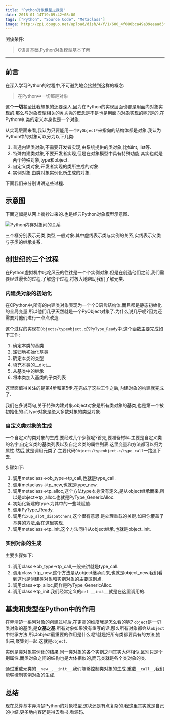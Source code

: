 ```yaml
---
title: "Python对象模型之我见"
date: 2018-01-14T19:09:42+08:00
tags: ["Python", "Source Code", "Metaclass"]
image: http://zp1.douguo.net/upload/dish/4/f/1/600_4f080bca49a39eeaad3f047b94771ea1.jpg
---
```


阅读条件:

> C语言基础,Python对象模型基本了解

---

## 前言
在深入学习Python的过程中,不可避免地会接触到这样的概念:

> 在Python中一切都是对象

这个**一切**甚至比我想象的还要深入,因为在Python的实现层面也都是用面向对象实现的.那么与对象模型相关的`类`,`实例`的概念是不是也是用面向对象实现的呢?是的,在Python中,类的定义本身也是一个对象.

<!--more-->

从实现层面来看,我认为只要能用一个`PyObject*`来指向的结构体都是对象.我认为Python中的对象可以分为以下几类:

1. 普通内建类对象,不需要开发者实现,由系统提供的类对象,比如int, list等.
2. 特殊内建类对象,不要开发者实现,但是在对象模型中具有特殊功能,其实也就是两个特殊对象,type和object.
3. 自定义类对象,开发者实现的类所生成的对象.
4. 实例对象,由类对象实例化所生成的对象.

下面我们来分别讲讲这些过程.

## 示意图
下面这幅是从网上摘抄过来的.也是经典Python对象模型示意图.

![Python内存对象间的关系](http://www.lightxue.com/images/relationship-among-object-class-metaclass-in-python/python_types_map.png)

三个框分别表示元类,类型,一般对象.其中虚线表示类与实例的关系,实线表示父类与子类的继承关系.

## 创世纪的三个过程
在Python虚拟机中叱咤风云的往往是一个个实例对象.但是在创造他们之前,我们需要经过漫长的过程.了解这个过程,将极大地帮助我们了解元类.

### 内建类对象的初始化
在CPython中,所有的内建类对象表现为一个个C语言结构体,而且都是静态初始化的全局变量.所以他们几乎天然就是一个PyObject对象了.为什么说几乎呢?因为还需要对他们进行一点点改造.

这个过程的实现在`Objects/typeobject.c`的`PyType_Ready`中.这个函数主要完成如下工作:

1. 确定本类的基类
2. 递归地初始化基类
3. 确定本类的类型
4. 填充本类的__dict__
5. 从基类中的继承
6. 将本类加入基类的子类列表

这里面值得关注的是第4步和第5步.在完成了这些工作之后,内建对象的构建就完成了.

我们在多说两句,关于特殊内建对象.object对象是所有类对象的基类,也是第一个被初始化的.而type对象是绝大多数对象的类型对象.

### 自定义类对象的生成
一个自定义的类对象的生成,要经过几个步骤呢?首先,要准备材料.主要是自定义类的名字,自定义类的基类列表以及自定义类的属性列表.这里变量和方法都可以归为属性.然后,就是调用元类了.主要代码`Objects/typeobject.c/type_call`一路追下去.

步骤如下:

1. 调用metaclass->ob_type->tp_call,也就是type_call.
2. 调用metaclass->tp_new,也就是type_new.
3. 调用metaclass->tp_alloc,这个方法type本身没有定义,是从object继承而来,所以是object->tp_alloc.也就是PyType_GenericAlloc.
4. 初始化新建的type.为其中的一些域赋值.
5. 调用PyType_Ready.
6. 调用`fixup_slot_dispatchers`,这个很有意思.是处理重载的关键.如果你覆盖了基类的方法,会在这里实现.
7. 调用metaclass->tp_init,这个方法同样从object继承,也就是object_init.

### 实例对象的生成
主要步骤如下:

1. 调用class->ob_type->tp_call,一般来讲就是type_call.
2. 调用class->tp_new,这个方法是从object继承而来,也就是object_new.我们看到这也是创建类对象和实例对象的主要区别点.
3. 调用class->tp_alloc,同样是PyType_GenericAlloc.
4. 调用class->tp_init.我们经常定义的`def __init__`就是在这里调用的.

## 基类和类型在Python中的作用
在弄清楚一系列对象的创建过程后,在更高的维度我是怎么看的呢?
`object`是一切类对象的基类,是**众基之基**.所有对象如果没有重写的话,那么所有对象都会从`object`中继承方法.所以object最重要的作用是什么呢?就是把所有类都要具有的方法,抽出来,聚集到一起.这就是`object`.

实例是类对象实例化的结果.同一类对象的各个实例之间其实大体相似,区别只是个别属性.而类对象之间的结构也是大体相似的,而元类就是各个类对象的类.

通过重载元类的`__new__`,`__init__`,我们能够控制类对象的生成.重载`__call__`,我们能够控制实例对象的生成.

## 总结
现在总算基本弄清楚Python的对象模型.这块还是有点复杂的.我这里其实就是自己的小结.更多地内容还是得去看书,看源码.
